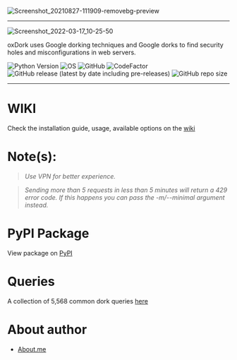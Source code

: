![Screenshot_20210827-111909-removebg-preview](https://user-images.githubusercontent.com/74001397/131107876-db415339-0c1d-4876-8665-fe9b76c4518c.png)
***
![Screenshot_2022-03-17_10-25-50](https://user-images.githubusercontent.com/74001397/158896243-8f05629b-5efe-4174-ada8-85569d512e01.png)

oxDork uses Google dorking techniques and Google dorks to find security holes and misconfigurations in web servers.

![Python Version](https://img.shields.io/badge/python-3.x-blue?style=for-the-badge&logo=python)
![OS](https://img.shields.io/badge/OS-GNU%2FLinux-red?style=for-the-badge&logo=linux)
![GitHub](https://img.shields.io/github/license/rly0nheart/oxdork?style=for-the-badge&logo=github)
![CodeFactor](https://www.codefactor.io/repository/github/rly0nheart/oxdork/badge?style=for-the-badge&logo=codefactor)
![GitHub release (latest by date including pre-releases)](https://img.shields.io/github/v/release/rly0nheart/oxdork?include_prereleases&style=for-the-badge&logo=github)
![GitHub repo size](https://img.shields.io/github/repo-size/rly0nheart/oxdork?style=for-the-badge&logo=github)
***
# WIKI
Check the installation guide, usage, available options on the [wiki](https://github.com/rly0nheart/oxdork/wiki/)

# Note(s):
> *Use VPN for better experience.*

> *Sending more than 5 requests in less than 5 minutes will return a 429 error code. If this happens you can pass the -m/--minimal argument instead.*

# PyPI Package
View package on [PyPI](https://pypi.org/project/oxdork)

# Queries
A collection of 5,568 common dork queries [here](https://github.com/rly0nheart/oxdork/tree/master/dork_queries)

# About author
* [About.me](https://about.me/rly0nheart)
